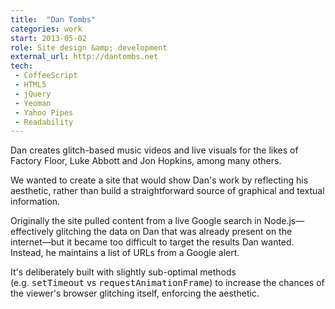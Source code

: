 ```yaml
---
title:  "Dan Tombs"
categories: work
start: 2013-05-02
role: Site design &amp; development
external_url: http://dantombs.net
tech: 
 - CoffeeScript
 - HTML5
 - jQuery
 - Yeoman
 - Yahoo Pipes
 - Readability
---
```

Dan creates glitch-based music videos and live visuals for the likes of Factory Floor, Luke Abbott and Jon Hopkins, among many others.

We wanted to create a site that would show Dan's work by reflecting his aesthetic, rather than build a straightforward source of graphical and textual information. 

Originally the site pulled content from a live Google search in Node.js—effectively glitching the data on Dan that was already present on the internet—but it became too difficult to target the results Dan wanted. Instead, he maintains a list of URLs from a Google alert.

It's deliberately built with slightly sub-optimal methods (e.g.&nbsp;<kbd>setTimeout</kbd>&nbsp;vs&nbsp;<kbd>requestAnimationFrame</kbd>) to increase the chances of the viewer's browser glitching itself, enforcing the aesthetic.